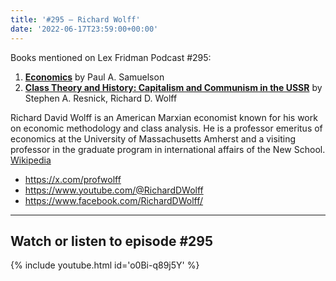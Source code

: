 ```yaml
---
title: '#295 – Richard Wolff'
date: '2022-06-17T23:59:00+00:00'
---
```


Books mentioned on Lex Fridman Podcast #295:

1. <b><a href="https://amzn.to/3FE9oUl" target="_blank" rel="sponsored noopener noreferrer">Economics</a></b> by Paul A. Samuelson
2. <b><a href="https://amzn.to/46Pq72P" target="_blank" rel="sponsored noopener noreferrer">Class Theory and History: Capitalism and Communism in the USSR</a></b> by Stephen A. Resnick, Richard D. Wolff

Richard David Wolff is an American Marxian economist known for his work on economic methodology and class analysis. He is a professor emeritus of economics at the University of Massachusetts Amherst and a visiting professor in the graduate program in international affairs of the New School. <a href="https://en.wikipedia.org/wiki/Richard_D._Wolff" target="_blank">Wikipedia</a>

- <a href="https://x.com/profwolff" target="_blank">https://x.com/profwolff</a>
- <a href="https://www.youtube.com/@RichardDWolff" target="_blank">https://www.youtube.com/@RichardDWolff</a>
- <a href="https://www.facebook.com/RichardDWolff/" target="_blank">https://www.facebook.com/RichardDWolff/</a>

- - - - - -

## Watch or listen to episode #295

{% include youtube.html id='o0Bi-q89j5Y' %}
